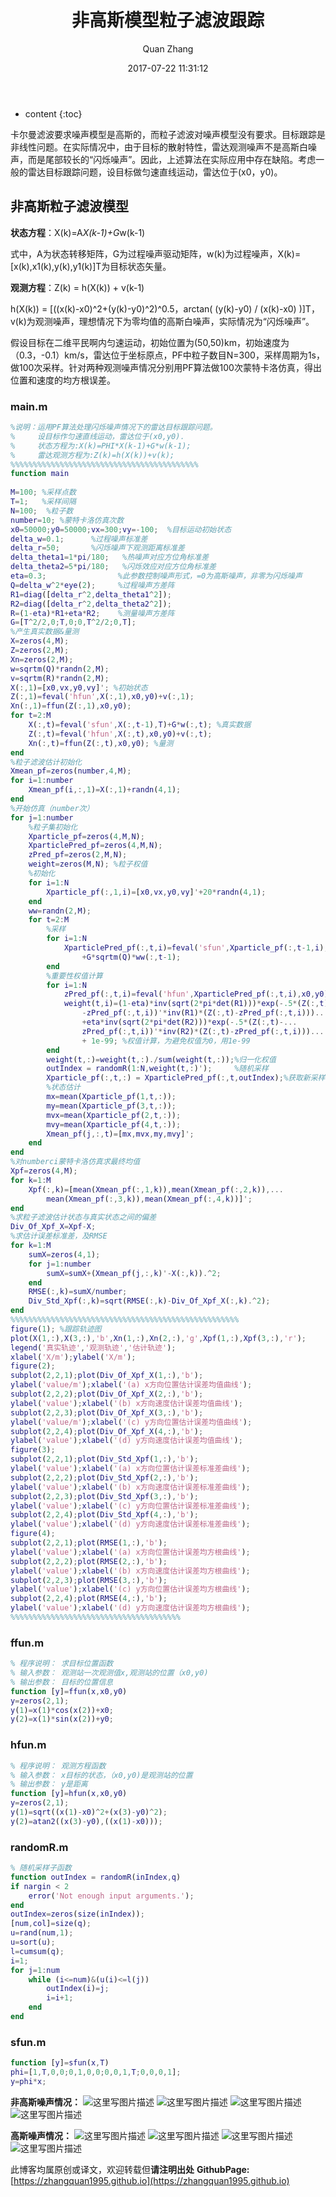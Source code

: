 ﻿---
layout: post
title: "非高斯模型粒子滤波跟踪"
date: 2017-07-22 11:31:12
categories: 粒子滤波
tags: matlab 粒子滤波
author: Quan Zhang
--- 

* content
{:toc}

卡尔曼滤波要求噪声模型是高斯的，而粒子滤波对噪声模型没有要求。目标跟踪是非线性问题。在实际情况中，由于目标的散射特性，雷达观测噪声不是高斯白噪声，而是尾部较长的“闪烁噪声”。因此，上述算法在实际应用中存在缺陷。考虑一般的雷达目标跟踪问题，设目标做匀速直线运动，雷达位于(x0，y0)。

## 非高斯粒子滤波模型

**状态方程**：X(k)=A*X(k-1)+G*w(k-1)

式中，A为状态转移矩阵，G为过程噪声驱动矩阵，w(k)为过程噪声，X(k)=[x(k),x1(k),y(k),y1(k)]T为目标状态矢量。

**观测方程**：Z(k) = h(X(k)) + v(k-1)

h(X(k)) = [((x(k)-x0)^2+(y(k)-y0)^2)^0.5，arctan( (y(k)-y0) / (x(k)-x0) )]T，v(k)为观测噪声，理想情况下为零均值的高斯白噪声，实际情况为“闪烁噪声”。

假设目标在二维平民啊内匀速运动，初始位置为(50,50)km，初始速度为（0.3，-0.1）km/s，雷达位于坐标原点，PF中粒子数目N=300，采样周期为1s，做100次采样。针对两种观测噪声情况分别用PF算法做100次蒙特卡洛仿真，得出位置和速度的均方根误差。

### main.m

```matlab
%说明：运用PF算法处理闪烁噪声情况下的雷达目标跟踪问题。
%     设目标作匀速直线运动，雷达位于(x0,y0)．
%     状态方程为:X(k)=PHI*X(k-1)+G*w(k-1);
%     雷达观测方程为:Z(k)=h(X(k))+v(k);
%%%%%%%%%%%%%%%%%%%%%%%%%%%%%%%%%%%%%%%%%%
function main
 
M=100; %采样点数
T=1;   %采样间隔
N=100;  %粒子数
number=10; %蒙特卡洛仿真次数
x0=50000;y0=50000;vx=300;vy=-100;  %目标运动初始状态
delta_w=0.1;      %过程噪声标准差
delta_r=50;       %闪烁噪声下观测距离标准差
delta_theta1=1*pi/180;   %热噪声对应方位角标准差
delta_theta2=5*pi/180;   %闪烁效应对应方位角标准差
eta=0.3;                %此参数控制噪声形式，=0为高斯噪声，非零为闪烁噪声
Q=delta_w^2*eye(2);     %过程噪声方差阵
R1=diag([delta_r^2,delta_theta1^2]);
R2=diag([delta_r^2,delta_theta2^2]);
R=(1-eta)*R1+eta*R2;    %测量噪声方差阵
G=[T^2/2,0;T,0;0,T^2/2;0,T];
%产生真实数据&量测
X=zeros(4,M);
Z=zeros(2,M);
Xn=zeros(2,M);
w=sqrtm(Q)*randn(2,M);
v=sqrtm(R)*randn(2,M);
X(:,1)=[x0,vx,y0,vy]'; %初始状态
Z(:,1)=feval('hfun',X(:,1),x0,y0)+v(:,1);
Xn(:,1)=ffun(Z(:,1),x0,y0);
for t=2:M
    X(:,t)=feval('sfun',X(:,t-1),T)+G*w(:,t); %真实数据
    Z(:,t)=feval('hfun',X(:,t),x0,y0)+v(:,t);
    Xn(:,t)=ffun(Z(:,t),x0,y0); %量测
end
%粒子滤波估计初始化
Xmean_pf=zeros(number,4,M);
for i=1:number
    Xmean_pf(i,:,1)=X(:,1)+randn(4,1);
end
%开始仿真（number次） 
for j=1:number
    %粒子集初始化
    Xparticle_pf=zeros(4,M,N);
    XparticlePred_pf=zeros(4,M,N);
    zPred_pf=zeros(2,M,N);
    weight=zeros(M,N); %粒子权值
    %初始化
    for i=1:N
        Xparticle_pf(:,1,i)=[x0,vx,y0,vy]'+20*randn(4,1);
    end
    ww=randn(2,M);
    for t=2:M
        %采样
        for i=1:N
            XparticlePred_pf(:,t,i)=feval('sfun',Xparticle_pf(:,t-1,i),T)...
                +G*sqrtm(Q)*ww(:,t-1);
        end
        %重要性权值计算
        for i=1:N
            zPred_pf(:,t,i)=feval('hfun',XparticlePred_pf(:,t,i),x0,y0);
            weight(t,i)=(1-eta)*inv(sqrt(2*pi*det(R1)))*exp(-.5*(Z(:,t)...
                -zPred_pf(:,t,i))'*inv(R1)*(Z(:,t)-zPred_pf(:,t,i)))...
                +eta*inv(sqrt(2*pi*det(R2)))*exp(-.5*(Z(:,t)-...
                zPred_pf(:,t,i))'*inv(R2)*(Z(:,t)-zPred_pf(:,t,i)))...
                + 1e-99; %权值计算，为避免权值为0，用1e-99
        end
        weight(t,:)=weight(t,:)./sum(weight(t,:));%归一化权值
        outIndex = randomR(1:N,weight(t,:)');     %随机采样
        Xparticle_pf(:,t,:) = XparticlePred_pf(:,t,outIndex);%获取新采样值
        %状态估计
        mx=mean(Xparticle_pf(1,t,:));
        my=mean(Xparticle_pf(3,t,:));
        mvx=mean(Xparticle_pf(2,t,:));
        mvy=mean(Xparticle_pf(4,t,:));
        Xmean_pf(j,:,t)=[mx,mvx,my,mvy]';
    end
end
%对numberci蒙特卡洛仿真求最终均值
Xpf=zeros(4,M);
for k=1:M
    Xpf(:,k)=[mean(Xmean_pf(:,1,k)),mean(Xmean_pf(:,2,k)),...
        mean(Xmean_pf(:,3,k)),mean(Xmean_pf(:,4,k))]';
end
%求粒子滤波估计状态与真实状态之间的偏差
Div_Of_Xpf_X=Xpf-X;
%求估计误差标准差，及RMSE 
for k=1:M
    sumX=zeros(4,1);
    for j=1:number
        sumX=sumX+(Xmean_pf(j,:,k)'-X(:,k)).^2;
    end
    RMSE(:,k)=sumX/number;
    Div_Std_Xpf(:,k)=sqrt(RMSE(:,k)-Div_Of_Xpf_X(:,k).^2);
end
%%%%%%%%%%%%%%%%%%%%%%%%%%%%%%%%%%%%%%%%%%%%%%%%%%%
figure(1); %跟踪轨迹图
plot(X(1,:),X(3,:),'b',Xn(1,:),Xn(2,:),'g',Xpf(1,:),Xpf(3,:),'r');
legend('真实轨迹','观测轨迹','估计轨迹');
xlabel('X/m');ylabel('X/m');
figure(2);
subplot(2,2,1);plot(Div_Of_Xpf_X(1,:),'b');
ylabel('value/m');xlabel('(a) x方向位置估计误差均值曲线');
subplot(2,2,2);plot(Div_Of_Xpf_X(2,:),'b');
ylabel('value');xlabel('(b) x方向速度估计误差均值曲线');
subplot(2,2,3);plot(Div_Of_Xpf_X(3,:),'b');
ylabel('value/m');xlabel('(c) y方向位置估计误差均值曲线');
subplot(2,2,4);plot(Div_Of_Xpf_X(4,:),'b');
ylabel('value');xlabel('(d) y方向速度估计误差均值曲线');
figure(3);
subplot(2,2,1);plot(Div_Std_Xpf(1,:),'b');
ylabel('value');xlabel('(a) x方向位置估计误差标准差曲线');
subplot(2,2,2);plot(Div_Std_Xpf(2,:),'b');
ylabel('value');xlabel('(b) x方向速度估计误差标准差曲线');
subplot(2,2,3);plot(Div_Std_Xpf(3,:),'b');
ylabel('value');xlabel('(c) y方向位置估计误差标准差曲线');
subplot(2,2,4);plot(Div_Std_Xpf(4,:),'b');
ylabel('value');xlabel('(d) y方向速度估计误差标准差曲线');
figure(4);
subplot(2,2,1);plot(RMSE(1,:),'b');
ylabel('value');xlabel('(a) x方向位置估计误差均方根曲线');
subplot(2,2,2);plot(RMSE(2,:),'b');
ylabel('value');xlabel('(b) x方向速度估计误差均方根曲线');
subplot(2,2,3);plot(RMSE(3,:),'b');
ylabel('value');xlabel('(c) y方向位置估计误差均方根曲线');
subplot(2,2,4);plot(RMSE(4,:),'b');
ylabel('value');xlabel('(d) y方向速度估计误差均方根曲线');
%%%%%%%%%%%%%%%%%%%%%%%%%%%%%%%%%%%%%%
```

### ffun.m

```matlab
% 程序说明： 求目标位置函数
% 输入参数： 观测站一次观测值x,观测站的位置（x0,y0)
% 输出参数： 目标的位置信息
function [y]=ffun(x,x0,y0)
y=zeros(2,1);
y(1)=x(1)*cos(x(2))+x0;
y(2)=x(1)*sin(x(2))+y0;
```

### hfun.m

```matlab
% 程序说明： 观测方程函数
% 输入参数： x目标的状态，（x0,y0)是观测站的位置
% 输出参数： y是距离
function [y]=hfun(x,x0,y0)
y=zeros(2,1);
y(1)=sqrt((x(1)-x0)^2+(x(3)-y0)^2);
y(2)=atan2((x(3)-y0),((x(1)-x0)));
```

### randomR.m

```matlab
% 随机采样子函数
function outIndex = randomR(inIndex,q)
if nargin < 2
    error('Not enough input arguments.'); 
end
outIndex=zeros(size(inIndex));
[num,col]=size(q);
u=rand(num,1);
u=sort(u);
l=cumsum(q);
i=1;
for j=1:num
    while (i<=num)&(u(i)<=l(j))
        outIndex(i)=j;
        i=i+1;
    end
end
```

### sfun.m

```matlab
function [y]=sfun(x,T)
phi=[1,T,0,0;0,1,0,0;0,0,1,T;0,0,0,1];
y=phi*x;
```
**非高斯噪声情况：**
![这里写图片描述](http://img.blog.csdn.net/20180201232533184?watermark/2/text/aHR0cDovL2Jsb2cuY3Nkbi5uZXQvemhhbmdxdWFuMjAxNQ==/font/5a6L5L2T/fontsize/400/fill/I0JBQkFCMA==/dissolve/70/gravity/SouthEast)
![这里写图片描述](http://img.blog.csdn.net/20180201232543332?watermark/2/text/aHR0cDovL2Jsb2cuY3Nkbi5uZXQvemhhbmdxdWFuMjAxNQ==/font/5a6L5L2T/fontsize/400/fill/I0JBQkFCMA==/dissolve/70/gravity/SouthEast)
![这里写图片描述](http://img.blog.csdn.net/20180201232553840?watermark/2/text/aHR0cDovL2Jsb2cuY3Nkbi5uZXQvemhhbmdxdWFuMjAxNQ==/font/5a6L5L2T/fontsize/400/fill/I0JBQkFCMA==/dissolve/70/gravity/SouthEast)
![这里写图片描述](http://img.blog.csdn.net/20180201232604632?watermark/2/text/aHR0cDovL2Jsb2cuY3Nkbi5uZXQvemhhbmdxdWFuMjAxNQ==/font/5a6L5L2T/fontsize/400/fill/I0JBQkFCMA==/dissolve/70/gravity/SouthEast)

**高斯噪声情况：**
![这里写图片描述](http://img.blog.csdn.net/20180201232636178?watermark/2/text/aHR0cDovL2Jsb2cuY3Nkbi5uZXQvemhhbmdxdWFuMjAxNQ==/font/5a6L5L2T/fontsize/400/fill/I0JBQkFCMA==/dissolve/70/gravity/SouthEast)
![这里写图片描述](http://img.blog.csdn.net/20180201232644431?watermark/2/text/aHR0cDovL2Jsb2cuY3Nkbi5uZXQvemhhbmdxdWFuMjAxNQ==/font/5a6L5L2T/fontsize/400/fill/I0JBQkFCMA==/dissolve/70/gravity/SouthEast)
![这里写图片描述](http://img.blog.csdn.net/20180201232652448?watermark/2/text/aHR0cDovL2Jsb2cuY3Nkbi5uZXQvemhhbmdxdWFuMjAxNQ==/font/5a6L5L2T/fontsize/400/fill/I0JBQkFCMA==/dissolve/70/gravity/SouthEast)
![这里写图片描述](http://img.blog.csdn.net/20180201232702813?watermark/2/text/aHR0cDovL2Jsb2cuY3Nkbi5uZXQvemhhbmdxdWFuMjAxNQ==/font/5a6L5L2T/fontsize/400/fill/I0JBQkFCMA==/dissolve/70/gravity/SouthEast)

此博客均属原创或译文，欢迎转载但**请注明出处** 
**GithubPage:**[https://zhangquan1995.github.io](https://zhangquan1995.github.io)